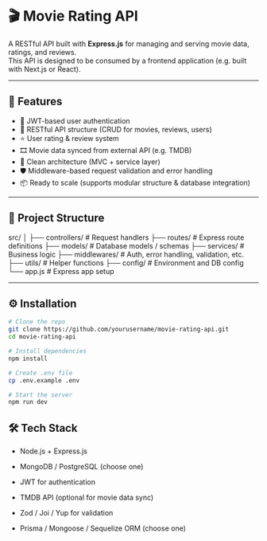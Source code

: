 # 🎬 Movie Rating API

A RESTful API built with **Express.js** for managing and serving movie data, ratings, and reviews.  
This API is designed to be consumed by a frontend application (e.g. built with Next.js or React).

---

## 🚀 Features

- 🔐 JWT-based user authentication
- 📁 RESTful API structure (CRUD for movies, reviews, users)
- ⭐ User rating & review system
- 🎞️ Movie data synced from external API (e.g. TMDB)
- 🧠 Clean architecture (MVC + service layer)
- 🛡️ Middleware-based request validation and error handling
- 📦 Ready to scale (supports modular structure & database integration)

---

## 📂 Project Structure

src/
│
├── controllers/ # Request handlers
├── routes/ # Express route definitions
├── models/ # Database models / schemas
├── services/ # Business logic
├── middlewares/ # Auth, error handling, validation, etc.
├── utils/ # Helper functions
├── config/ # Environment and DB config
└── app.js # Express app setup

---

## ⚙️ Installation

```bash
# Clone the repo
git clone https://github.com/yourusername/movie-rating-api.git
cd movie-rating-api

# Install dependencies
npm install

# Create .env file
cp .env.example .env

# Start the server
npm run dev
```

## 🛠 Tech Stack

- Node.js + Express.js

- MongoDB / PostgreSQL (choose one)

- JWT for authentication

- TMDB API (optional for movie data sync)

- Zod / Joi / Yup for validation

- Prisma / Mongoose / Sequelize ORM (choose one)
